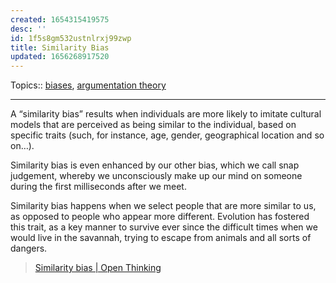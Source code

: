 ```yaml
---
created: 1654315419575
desc: ''
id: 1f5s8gm532ustnlrxj99zwp
title: Similarity Bias
updated: 1656268917520
---
```

   
Topics::  [biases](../topics/biases.md), [argumentation theory](../topics/argumentation%20theory.md)   
   
   
---   
   
A “similarity bias” results when individuals are more likely to imitate cultural models that are perceived as being similar to the individual, based on specific traits (such, for instance, age, gender, geographical location and so on…).   
   
Similarity bias is even enhanced by our other bias, which we call snap judgement, whereby we unconsciously make up our mind on someone during the first milliseconds after we meet.   
   
Similarity bias happens when we select people that are more similar to us, as opposed to people who appear more different. Evolution has fostered this trait, as a key manner to survive ever since the difficult times when we would live in the savannah, trying to escape from animals and all sorts of dangers.   
   
> [Similarity bias | Open Thinking](https://tommasoarenare.com/tag/similarity-bias/)